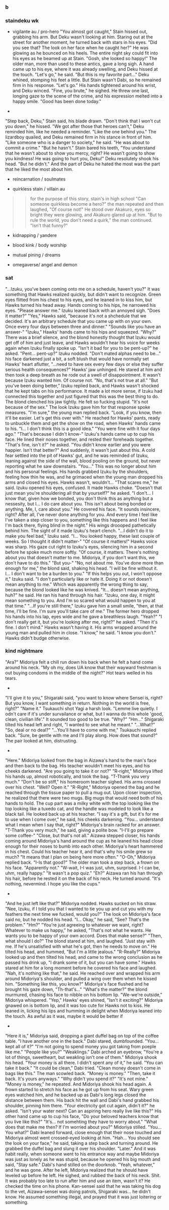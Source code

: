 ### b
### staindeku wk
- vigilante au / pro-hero
"You almost got caught," Stain hissed out, grabbing his arm.
But Deku wasn't looking at him. Staring out at the street for another moment, he turned back with stars in his eyes.
"Did you see that? The look on her face when he caught her?" He was glowing as he bounced on his heels. The entire night sky could fit into his eyes as he beamed up at Stain. "Gosh, she looked so happy!"
The older man, more than used to these antics, gave a long sigh. A hand came up to his eye, where it was already swelling, and Deku hissed at the touch.
"Let's go," he said. 
"But this is my favorite part..." Deku whined, stomping his feet a little. 
But Stain wasn't Dabi, so he remained firm in his response. 
"Let's go." His hands tightened around his wrist, and Deku winced.
"Fine, you brute," he sighed. He threw one last, longing gaze to the scene of the crime, and his expression melted into a happy smile. "Good has been done today."

-

"Step back, Deku," Stain said, his blade drawn. "Don't think that I won't cut you down," he hissed. 
"We got after those that heroes can't," Deku reminded him, like he needed a reminder.
"Like the one behind you."
The lizardboy quailed, and Deku remained firm in his stance in front of him. "Like someone who is a danger to society," he said.
"He was about to commit a crime."
"But he hasn't."
Stain bared his teeth, "You understand that he wasn't about to show you mercy, right? He wasn't going to show you kindness! He was going to hurt you, Deku!"
Deku resolutely shook his head.
"But he didn't."
And the part of Deku he hated the most was the part that he liked the most about him.

- reincarnation / soulmates


- quirkless stain / villain au
>> for the purpose of this story, stain's in high school
"Can someone quirkless become a hero?" the man repeated and then laughed, "Of course not!"
He stood over Akakuro, eyes so bright they were glowing, and Akakuro glared up at him.
"But to rule the world, you don't need a quirk," the man continued. "Isn't that funny?"


- kidnapping / yandere


- blood kink / body worship

- mutual pining / dreams


- omegaverse/ angel and demon

### sat

"...Izuku, you've been coming onto me on a schedule, haven't you?"
It was something that Hawks realized quickly, but didn't want to recognize. 
Green eyes flitted from his chest to his eyes, and he leaned in to kiss him, but Hawks turned his head away. Hands coming to his hips, he narrowed his eyes.
"Please answer me."
Izuku leaned back with an annoyed sigh. "Does it matter?"
"Yes," Hawks said, "because it's not a shchedule that we decided. It's an arbitrary schedule that you came up with on your own. Once every four days between three and dinner."
"Sounds like you have an answer-"
"Izuku," Hawks' hands came to his hips and squeezed. "Why?"
There was a brief silence, and the blond honestly thought that Izuku would get off of him and just leave, and Hawks wouldn't hear his voice for weeks again when Izuku finally spoke up.
"Isn't it bad for you to be pent-up?" he asked. 
"Pent... pent-up?"
Izuku nodded. "Don't mated alphas need to be..." his face darkened just a bit, a soft blush that would have normally set Hawks' heart aflutter, "...need to have sex every few days or else they suffer serious health consequences?"
Hawks' jaw unhinged. He stared at him and then took a deep breath as he rode out a swell of disappointment. It wasn't because Izuku wanted him. Of course not.
"No, that's not true at all."
"But you've been doing better," Izuku replied back, and Hawks wasn't shocked that he kept tabs on his performance. It made a lot more sense, if Izuku had connected this together and just figured that this was the best thing to do. 
The blond clenched his jaw tightly. He felt so fucking stupid.
"It's not because of the sex."
The look Izuku gave him for that response spoke measures.
"I'm sure," the young man replied back. "Look, if you know, then it'll be easier. Let's get this over with." He reached for Hawks' pants, ready to unbuckle them and get the show on the road, when Hawks' hands came to his.
"I... I don't think this is a good idea."
"You were fine with it four days ago."
"That's because I didn't know-"
Izuku's hands came up to cup his face. He lined their noses together, and rested their foreheads together. 
"That's fine, isn't it?" he asked. "You didn't know earlier and you were happier. Isn't that better?"
And suddenly, it wasn't just about this. A cold fear settled into the pit of Hawks' gut, and he was reminded of Izuku, leaning against the side of the wall, blood pooling on the ground, but never reporting what he saw downstairs.
"You..."
This was no longer about him and his personal feelings. His hands grabbed Izuku by the shoulders, feeling how thin he was, and he grimaced when the young man dropped his arms and closed his eyes. Hawks wasn't, wouldn't...
"That scares me," he said. 
Izuku opened his eyes, confused. It made Hawks choke.
"Doesn't that just mean you're shouldering all that by yourself?" he asked. "I don't... I know that, given how we bonded, you don't think this as anything but a nessesity, but I... I do care about you. This isn't about being bonded or anything. Me, I, care about you."
He covered his face.
"It sounds insincere, right? After all, I've never done anything for you. And every time I feel like I've taken a step closer to you, something like this happens and I feel like I'm back there, flying blind in the night."
His wings droooped pathetically behind him. The sight of it made Izuku's heart clench.
"...I didn't do it to make you feel bad," Izuku said. "I... You looked happy, these last couple of weeks. So I thought it didn't matter-"
"Of course it matters!"
Hawks voice was sharp. His gaze cut right to Izuku's eyes, silencing him in a second before he spoke much more softly.
"Of course, it matters. There's nothing about you that doesn't matter to me. Midoriya, if you don't want this, we don't have to do this."
"But you-"
"No, not about me. You've done more than enough for me," the blond said, shaking his head. "I will be fine without it. I... I don't want to be a burden to you."
"If this helps you out, I won't oppose it," Izuku said. "I don't particularly like or hate it. Doing it or not doesn't mean anything to me."
Which was apparently the wrong thing to say, because the blond looked like he was knived.
"It... doesn't mean anything, huh?" he said. He ran his hand through his hair. "Izuku, one day, it might mean something to you. And I'm so scared what would happen to you at that time."
"...If you're still there," Izuku gave him a small smile, "then, at that time, I'll be fine. I'm sure you'll take care of me."
The former hero dropped his hands into his lap, eyes wide and he gave a breathless laugh.
"Yeah?"
"I don't really get it, but you're looking after me, right?" he asked. "Then it's fine. I don't mind."
Hawks wasn't having it. His arms wrapped around the young man and pulled him in close.
"I know," he said. "I know you don't."
Hawks didn't budge otherwise. 

### kind nightmare

"Ara?"
Midoriya felt a chill run down his back when he felt a hand come around his neck.
"My oh my, does UA know that their wayward freshman is out buying condoms in the middle of the night?"
Hot tears welled in his tears. 

-

"I'll give it to you," Shigaraki said, "you want to know where Sensei is, right? But you know, I want something in return. Nothing in the world is free, right?"
"Name it."
Tsukauchi shot Yagi a harsh look. 
"Lemme live quietly. I odn't care if it's under survailance or what, but I wanna do this whole 'good, clean, civilian life'."
It sounded too good to be true.
"Why?"
"Hm..." Shigaraki tilted his head left and right, "I wanted to see what he meant."
"...What?"
"So, deal or no deal?"
"...You'll have to come with me," Tsukauchi replied back. 
"Sure, be gentle with me and I'll play along. How does that sound?"
The pair looked at him, distrusting. 

-

"Here."
Midoriya looked from the bag in Aizawa's hand to the man's face and then back to the bag. His teacher wouldn't meet his eyes, and his cheeks darkened.
"Are you going to take it or not?"
"R-right," Midoriya lifted his hands up, almost robotically, and took the bag. "T-Thank you very much."
"Don't be so stiff," his homeroom teacher sighed. His arms crossed over his chest. "Well? Open it."
"R-Right," Midoriya opened the bag and he reached through the tissue paper to pull a mug out. Upon closer inspection, he realized that there were two mugs. Big mugs that would need both of his hands to hold. The cup part was a milky white with the top looking like the top looking like a tuxedo cat, and the handle was modeled to look like a black tail. He looked back up at his teacher.
"I say it's a gift, but it's for me to use when I come over," he said, his cheeks darkening. "You... understand what I mean when I say that, right?"
Midoriya's brain racked for an answer.
"T-Thank you very much," he said, giving a polite bow. "I-I'll go prepare some coffee-"
"Close, but that's not all."
Aizawa stepped closer, his hands coming around Midoriya's hand around the cup as he leaned his head close enough for their noses to bumb into each other. Midoriya's heart hammered in his chest. Could his teacher hear it, and that's why his smile grew so much?
"It means that I plan on being here more often." 
"O-Oh," Midoriya replied back. "I-Is that good?"
The older man took a step back, a frown on his face. "Apparently not."
"W-wait, I-I was just, uhm, surprised. I-I can be, uhm, really happy."
"It wasn't a pop quiz."
"Eh?"
Aizawa ran his han through his hair, before he rested it on the back of his neck. He turned around.
"It's nothing, nevermind. I hope you like the cups."

-

"And he just left like that?"
Midoriya nodded.
Hawks sucked on his straw. "Nee, Izuku, if I told you that I wanted to tie you up  and cut you with my feathers the next time we fucked, would you?"
The look on Midoriya's face said no, but he nodded his head.
"I... Okay," he said, 
"See? That's the problem."
"Hm?" 
"You're just agreeing to whatever we want, right? Whatever to make us happy," he asked, "That's not what he wants. He wants you to be happy of your own accord. Does that make sense?"
"Then, what should I do?"
The blond stared at him, and laughed. "Just stay with me. If he's unsatisfied with what he's got, then he needs to move on." He tilted his head, and hummed, "But I'm a little jealous."
"R-Really?" Midoriya looked up and then tilted his head, and came to the wrong conclusion as he passed his drink up, "I drank some of it, but you can have some."
Hawks stared at him for a long moment before he covered his face and laughed. 
"Nah, it's nothing like that," he said. He reached over and wrapped his arm around Midoriya's shoulder, and pulled a wing over them when he kissed him. "Something like this, you know?"
Midoriya's face flushed and he brought his gaze down, "Th-that's..."
"What's the matter?" the blond murmured, chasing his face to nibble on his bottom lip.
"We-we're outside," Midoriya whispered.
"Yep," Hawks' eyes shined, "Isn't it exciting?"
Midoriya gnawed on is bottom lip, and it was too cute for Hawks not to kiss. He leaned in, licking his lips and humming in delight when Midoriya leaned into the touch. As awful as it was, maybe it would be better if 

-

"Here it is," Midoriya said, dropping a giant duffel bag on top of the coffee table. "I have another one in the back."
Dabi stared, dumbfounded. 
"You... kept all of it?"
"I'm not going to spend money you got taking from poeple like me."
"People like you?"
"Weaklings."
Dabi arched an eyebrow, "You're a lot of things, sweetheart, but weakling isn't one of them."
Midoriya shook his head. 
"Your money is all there. I didn't spent any of it," he said. "You can take it back."
"It could be clean," Dabi tried. 
"Clean money doesn't come in bags like this."
The man scowled back. "Money is money."
"Then, take it back. It's yours anyways."
"Why didn't you spend it?"
"It's not mine."
"Money is money," he repeated.
And Midoriya shook his head again. 
A frown started to stretch his face as he got up from his seat. Wary green eyes watched him, and he backed up as Dabi's long legs closed the distance between them. His back hit the wall and Dabi's hand grabbed his shoulder, pinning him there. 
"Your electricity got cut again, didn't it?" he asked. "Isn't your water next? Can an aspiring hero really live like this?" His other hand came up to cup his face, "Do your beloved teachers know that you live like this?"
"It's... not somehting they have to worry about."
"What does that make me then? If I'm worried about you?"
Midoriya stilled. 
"You... You what?"
Dabi leaned forward, close enough that their nose touched and Midoriya almost went crossed-eyed looking at him.
"Hah... You should see the look on your face," he said, taking a step back and turning around. He grabbed the duffel bag and slung it over his shoulder. "Later."
And it was habit really, when someone went to his entrance way and maybe Midoriya was just as lonely as he was stupid, because he opened his big mouth and said, "Stay safe."
Dabi's hand stilled on the doorknob. 
"Yeah, whatever," and he was gone.
After he left, Midoriya realized that he should have leveled up before he left. He sighed, and rubbed the back of his neck. Shit. It was probably too late to run after him and use an item, wasn't it? He checked the time on his phone. 
Kan-sensei said that he was taking his dog to the vet, Aizawa-sensei was doing patrols, Shigaraki was... he didn't know. He assumed something illegal, and prayed that it was just loitering or something. 
